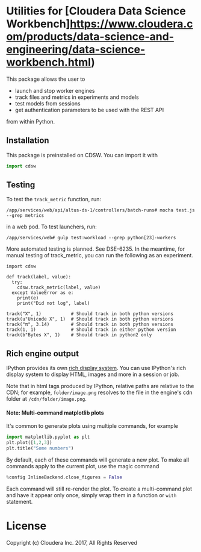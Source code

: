 # Utilities for [Cloudera Data Science Workbench]https://www.cloudera.com/products/data-science-and-engineering/data-science-workbench.html)

This package allows the user to

 - launch and stop worker engines
 - track files and metrics in experiments and models
 - test models from sessions
 - get authentication parameters to be used with the REST API

from within Python.

## Installation

This package is preinstalled on CDSW. You can import it with

```python
import cdsw
```

## Testing

To test the `track_metric` function, run:

```
/app/services/web/api/altus-ds-1/controllers/batch-runs# mocha test.js --grep metrics
```

in a web pod. To test launchers, run:

```
/app/services/web# gulp test:workload --grep python[23]-workers
```

More automated testing is planned. See DSE-6235. In the meantime, for manual
testing of track_metric, you can run the following as an experiment.

```
import cdsw

def track(label, value):
  try:
    cdsw.track_metric(label, value)
  except ValueError as e:
    print(e)
    print("Did not log", label)

track("X", 1)           # Should track in both python versions
track(u"Unicode X", 1)  # Should track in both python versions
track("π", 3.14)        # Should track in both python versions
track(1, 1)             # Should track in either python version
track(b"Bytes X", 1)    # Should track in python2 only
```

## Rich engine output

IPython provides its own [rich display system](http://nbviewer.ipython.org/urls/raw.github.com/ipython/ipython/1.x/examples/notebooks/Part%205%20-%20Rich%20Display%20System.ipynb).
You can use IPython's rich display system to display HTML, images and more in a session or job.

Note that in html tags produced by IPython, relative paths are relative to the CDN; for example, `folder/image.png` resolves to the file in the engine's cdn folder at `/cdn/folder/image.png`.

#### Note: Multi-command matplotlib plots

It's common to generate plots using multiple commands, for example

```python
import matplotlib.pyplot as plt
plt.plot([1,2,3])
plt.title("Some numbers")
```

By default, each of these commands will generate a new plot. To make all commands apply to the current plot, use the magic command

```python
%config InlineBackend.close_figures = False
```

Each command will still re-render the plot. To create a multi-command plot and have it appear only once, simply wrap them in a function or `with` statement.

# License

Copyright (c) Cloudera Inc. 2017, All Rights Reserved
